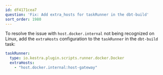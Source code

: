 ```yaml
---
id: df4171cea7
question: 'Fix: Add extra_hosts for taskRunner in the dbt-build'
sort_order: 1980
---
```


To resolve the issue with `host.docker.internal` not being recognized on Linux, add the `extraHosts` configuration to the `taskRunner` in the `dbt-build` task:

```yaml
taskRunner:
  type: io.kestra.plugin.scripts.runner.docker.Docker
  extraHosts:
    - "host.docker.internal:host-gateway"
```